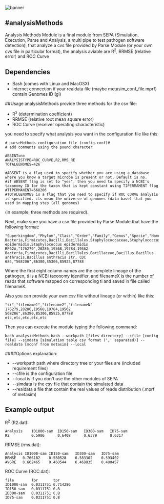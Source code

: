 ![banner](https://raw.githubusercontent.com/microgenomics/tutorials/master/img/microgenomics.png)

#analysisMethods
----------------

Analysis Methods Module is a final module from SEPA (Simulation, Execution, Parse and Analysis,  a multi pipe to test pathogen software detection), that analyze a cvs file provided by Parse Module (or your own cvs file in particular format), the analysis aviable are R<sup>2</sup>, RRMSE (relative error) and ROC Curve

## Dependencies

* Bash (comes with Linux and MacOSX)
* Internet connection if your realdata file (maybe metasim_conf_file.mprf) contain Genomes ID (gi)

##Usage
analysisMethods provide three methods for the csv file:

* R<sup>2</sup> (determination coefficient)
* RRMSE (relative root mean square error)
* ROC Curve (receiver operating characteristic)

you need to specify what analysis you want in the configuration file like this:

	# parseMethods configuration file (config.conf)#
	# add comments using the pound character
	
	ABSENT=no
	ANALYSISTYPE=ROC_CURVE,R2,RMS_RE
	TOTALGENOMES=426

	#ABSENT is a flag used to specify whether you are using a database where you know a target microbe is present or not. Default is no.
	#if ABSENT flag is set to "yes", then you need to specify a NCBI's taxonomy ID for the taxon that is kept constant using TIPERMAMENT flag
	#TIPERMANENT=568206
	#TOTALGENOMES is a flag that you need to specify if ROC CURVE analysis is specified. its mean the universe of genomes (data base) that you used in mapping step (all genomes)
	
(in example, three methods are required).

Next, make sure you have a csv file provided by Parse Module that have the following format:

	"Superkingdom","Phylum","Class","Order","Family","Genus","Specie","Name","ti","filename1","filename2","filenameN"
	Bacteria,Firmicutes,Bacilli,Bacillales,Staphylococcaceae,Staphylococcus,Staphylococcus epidermidis,Staphylococcus epidermidis RP62A,"176279",20286,19568,19784,19562
	Bacteria,Firmicutes,Bacilli,Bacillales,Bacillaceae,Bacillus,Bacillus anthracis,Bacillus anthracis str. CDC 684,"568206",86380,85306,85925,87788


	
Where the first eight column names are the complete lineage of the pathogen, ti is a NCBI taxonomy identifier, and filenameX is the number of reads that software mapped on corresponding ti and saved in file called filenameX.

Also you can provide your own csv file without lineage (or within) like this:
	
	"ti","filename1","filename2","filenameN"
	176279,20286,19568,19784,19562
	568206",86380,85306,85925,87788
	etc,etc,etc,etc,etc

Then you can execute the module typing the following command:
	
	bash analysisMethods.bash --workpath [files directory] --cfile [config file] --simdata [simulation table csv format (',' separated)] --realdata [mconf from metasim] --local

####Options explanation:
* --workpath path where directory tree or your files are (included requirement files)
* --cfile is the configuration file
* --local is if you don't use the other modules of SEPA
* --simdata is the csv file that contain the simulated data
* --realdata a file that contain the real values of reads distribution (.mprf of metasim)

## Example output

R<sup>2</sup> (R2.dat):
	
	Analysis	ID1000-sam	ID150-sam	ID300-sam	ID75-sam
	R2			0.5906		0.6408		0.6379		0.6317
	
RRMSE (rms.dat):
	
	Analysis ID1000-sam	ID150-sam	ID300-sam	ID75-sam
	RRMSE	0.766182	0.580528	0.583302	0.593402
	AVGRE	0.662465	0.468544	0.469835	0.480457
	
ROC Curve (ROC.dat):

	file		fpr		  tpr
	ID1000-sam	0.0311751 0.714286
	ID150-sam	0.0311751 0.8
	ID300-sam	0.0311751 0.8
	ID75-sam	0.0311751 0.8
